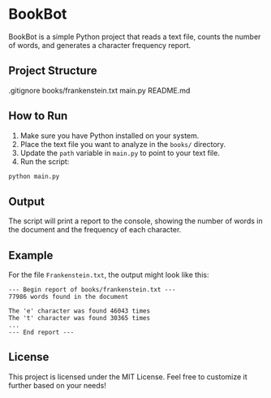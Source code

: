 # BookBot

BookBot is a simple Python project that reads a text file, counts the number of words, and generates a character frequency report.

## Project Structure
.gitignore
books/frankenstein.txt
main.py
README.md

## How to Run

1. Make sure you have Python installed on your system.
2. Place the text file you want to analyze in the `books/` directory.
3. Update the `path` variable in `main.py` to point to your text file.
4. Run the script:

```sh
python main.py
```

## Output
The script will print a report to the console, showing the number of words in the document and the frequency of each character.

## Example
For the file `Frankenstein.txt`, the output might look like this:
```
--- Begin report of books/frankenstein.txt ---
77986 words found in the document

The 'e' character was found 46043 times
The 't' character was found 30365 times
...
--- End report ---
```
## License
This project is licensed under the MIT License.
Feel free to customize it further based on your needs!